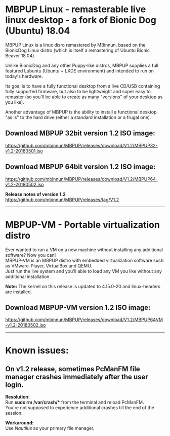 MBPUP Linux - remasterable live linux desktop - a fork of Bionic Dog (Ubuntu) 18.04
=

MBPUP Linux is a linux disro remastered by MBinnun, based on the BionicDog Linux distro (which is itself a remastering of Ubuntu Bionic Beaver 18.04).

Unlike BionicDog and any other Puppy-like distros, MBPUP supplies a full featured Lubuntu (Ubuntu + LXDE environment) and intended to run on today's hardware.

Its goal is to have a fully functional desktop from a live CD/USB containing fully supported firmware, but also to be lightweight and super easy to remaster (so you'll be able to create as many "versions" of your desktop as you like).

Another advantage of MBPUP is the ability to install a functional desktop "as is" to the hard drive (either a standard installation or a frugal one).


Download MBPUP 32bit version 1.2 ISO image:
-
https://github.com/mbinnun/MBPUP/releases/download/V1.2/MBPUP32-v1.2-20180501.iso

Download MBPUP 64bit version 1.2 ISO image:
-
https://github.com/mbinnun/MBPUP/releases/download/V1.2/MBPUP64-v1.2-20180502.iso

**Release notes of version 1.2**<br />
https://github.com/mbinnun/MBPUP/releases/tag/V1.2

---------------------------------------

MBPUP-VM - Portable virtualization distro
=

Ever wanted to run a VM on a new machine without installing any additional software? Now you can!<br />
MBPUP-VM is an MBPUP distro with embedded virtualization software such as VMware-Player, VirtualBox and QEMU.<br />
Just run the live system and you'll able to load any VM you like without any additional installation.

**Note:** The kernel on this release is updated to 4.15.0-20 and linux-headers are installed.

Download MBPUP-VM version 1.2 ISO image:
-
https://github.com/mbinnun/MBPUP/releases/download/V1.2/MBPUP64VM-v1.2-20180502.iso

----------------------------------------

Known issues:
=
On v1.2 release, sometimes PcManFM file manager crashes immediately after the user login.
-
**Resolution:**<br />Run **sudo rm /var/crash/\*** from the terminal and reload PcManFM.<br />You're not supposed to experience additional crashes till the end of the session.

**Workaround:**<br />Use *Nautilus* as your primary file manager.
